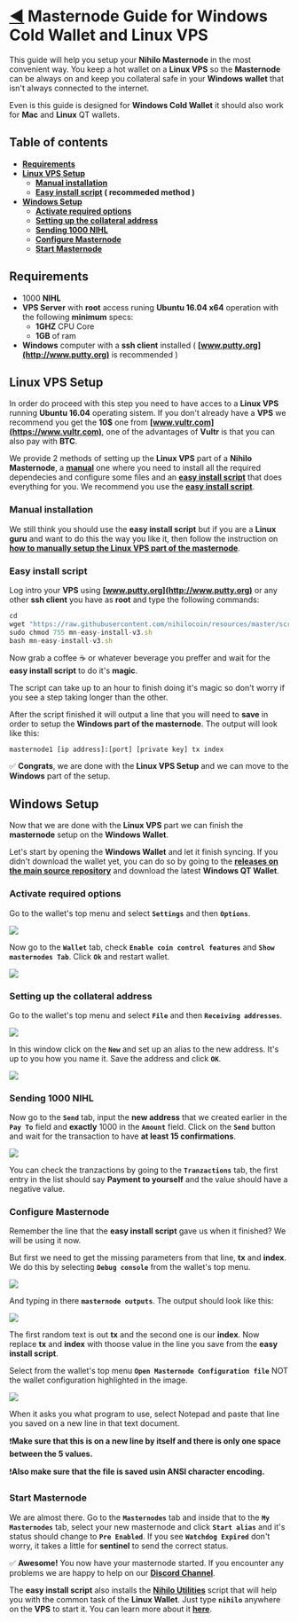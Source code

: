 # [:arrow_backward:](../README.md) Masternode Guide for Windows Cold Wallet and Linux VPS
This guide will help you setup your **Nihilo Masternode** in the most convenient way. You keep a hot wallet on a **Linux VPS** so the **Masternode** can be always on and keep you collateral safe in your **Windows wallet** that isn't always connected to the internet.

Even is this guide is designed for **Windows Cold Wallet** it should also work for **Mac** and **Linux** QT wallets.

## Table of contents
- **[Requirements](#requirements)**
- **[Linux VPS Setup](#linux-vps-setup)**
	- **[Manual installation](#manual-installation)**
	- **[Easy install script](#easy-install-script) ( recommeded method )** 	
- **[Windows Setup](#windows-setup)**
	- **[Activate required options](#activate-required-options)**
	- **[Setting up the collateral address](#setting-up-the-collateral-address)**
	- **[Sending 1000 NIHL](#sending-1000-nihl)**
	- **[Configure Masternode](#configure-masternode)**
	- **[Start Masternode](#start-masternode)**

## Requirements
- 1000 **NIHL**
- **VPS Server** with **root** access runing **Ubuntu 16.04 x64** operation with the following **minimum** specs:
	- **1GHZ** CPU Core
	- **1GB** of ram
- **Windows** computer with a **ssh client** installed ( **[www.putty.org](http://www.putty.org)** is recommended )

## Linux VPS Setup
In order do proceed with this step you need to have acces to a **Linux VPS** running **Ubuntu 16.04** operating sistem. If you don't already have a **VPS** we recommend you get the **10$** one from **[www.vultr.com](https://www.vultr.com)**, one of the advantages of **Vultr** is that you can also pay with **BTC**.

We provide 2 methods of setting up the **Linux VPS** part of a **Nihilo Masternode**, a **[manual](./linux-masternode-manual-setup.md)** one where you need to install all the required dependecies and configure some files and an **[easy install script](#easy-install-script)** that does everything for you. We recommend you use the **[easy install script](#easy-install-script)**.

### Manual installation
We still think you should use the **easy install script** but if you are a **Linux guru** and want to do this the way you like it, then follow the instruction on **[how to manually setup the Linux VPS part of the masternode](./linux-masternode-manual-setup.md)**.

### Easy install script
Log intro your **VPS** using **[www.putty.org](http://www.putty.org)** or any other **ssh client** you have as **root** and type the following commands:

````js
cd
wget "https://raw.githubusercontent.com/nihilocoin/resources/master/scripts/mn-easy-install-v3.sh"
sudo chmod 755 mn-easy-install-v3.sh
bash mn-easy-install-v3.sh
````

Now grab a coffee :coffee: or whatever beverage you preffer and wait for the **easy install script** to do it's **magic**. 

The script can take up to an hour to finish doing it's magic so don't worry if you see a step taking longer than the other.

After the script finished it will output a line that you will need to **save** in order to setup the **Windows part of the masternode**. The output will look like this:

````
masternode1 [ip address]:[port] [private key] tx index 
````

:white_check_mark: **Congrats**, we are done with the **Linux VPS Setup** and we can move to the **Windows** part of the setup.

## Windows Setup
Now that we are done with the **Linux VPS** part we can finish the **masternode** setup on the **Windows Wallet**.

Let's start by opening the **Windows Wallet** and let it finish syncing. If you didn't download the wallet yet, you can do so by going to the **[releases on the main source repository](https://github.com/nihilocoin/nihilo/releases/tag/1.0.2)** and download the latest **Windows QT Wallet**.

### Activate required options
Go to the wallet's top menu and select **``Settings``** and then **``Options``**.

![](../images/gwinlin1.jpg)

Now go to the **``Wallet``** tab, check **``Enable coin control features``** and **``Show masternodes Tab``**. Click **``Ok``** and restart wallet.

![](../images/gwinlin2.jpg)


### Setting up the collateral address
Go to the wallet's top menu and select **``File``** and then **``Receiving addresses``**. 

![](../images/gwinlin3.jpg)

In this window click on the **``New``** and set up an alias to the new address. It's up to you how you name it. Save the address and click **``OK``**. 

![](../images/gwinlin4.jpg)

### Sending 1000 NIHL
Now go to the **``Send``** tab, input the **new address** that we created earlier in the **``Pay To``** field and **exactly** 1000 in the **``Amount``** field. Click on the **``Send``** button and wait for the transaction to have **at least 15 confirmations**. 

![](../images/gwinlin5.jpg)

You can check the tranzactions by going to the **``Tranzactions``** tab, the first entry in the list should say **Payment to yourself** and the value should have a negative value.

### Configure Masternode
Remember the line that the **easy install script** gave us when it finished? We will be using it now.

But first we need to get the missing parameters from that line, **tx** and **index**. We do this by selecting **``Debug console``** from the wallet's top menu.

![](../images/gwinlin6.jpg)

And typing in there **``masternode outputs``**. The output should look like this: 

![](../images/gwinlin7.jpg)

The first random text is out **tx** and the second one is our **index**. Now replace **tx** and **index** with thoose value in the line you save from the **easy install script**.


Select from the wallet's top menu **``Open Masternode Configuration file``** NOT the wallet configuration highlighted in the image.

![](../images/gwinlin8.jpg)

When it asks you what program to use, select Notepad and paste that line you saved on a new line in that text document. 

:exclamation:**Make sure that this is on a new line by itself and  there is only one space between the 5 values.**

:exclamation:**Also make sure that the file is saved usin ANSI character encoding.**

### Start Masternode
We are almost there. Go to the **``Masternodes``** tab and inside that to the **``My Masternodes``** tab, select your new masternode and click **``Start alias``** and it's status should change to **``Pre Enabled``**. If you see **``Watchdog Expired``** don't worry, it takes a little for **sentinel** to send the correct status.

:white_check_mark: **Awesome!** You now have your masternode started. If you encounter any problems we are happy to help on our **[Discord Channel](link-to-discord)**.

The **easy install script** also installs the **[Nihilo Utilities](./nihilo-utilities.md)** script that will help you with the common task of the **Linux Wallet**. Just type **``nihilo``** anywhere on the **VPS** to start it. You can learn more about it **[here](./nihilo-utilities.md)**.




 
